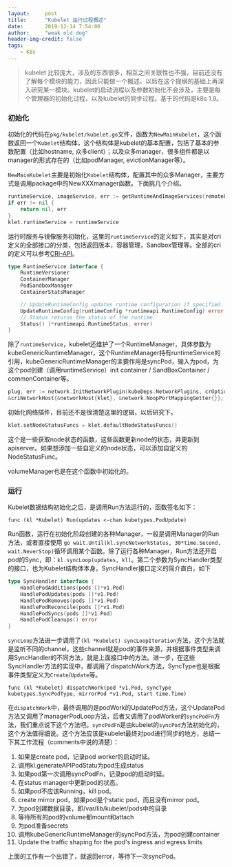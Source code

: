 ```yaml
---
layout:     post
title:      "Kubelet 运行过程概述"
date:       2019-12-14 7:54:00
author:     "weak old dog"
header-img-credit: false
tags:
    - K8s
---
```


> kubelet 比较庞大，涉及的东西很多，相互之间关联性也不强，目前还没有了解每个模块的能力，因此只能做一个概述。以后在这个提纲的基础上再深入研究某一模块。kubelet的启动流程以及参数初始化不会涉及，主要是每个管理器的初始化过程，以及kubelet的同步过程。基于的代码是k8s 1.9。

### 初始化
初始化的代码在`pkg/kubelet/kubelet.go`文件，函数为`NewMainKubelet`，这个函数返回一个`Kubelet`结构体，这个结构体是kubelet的基本配置，包括了基本的参数配置（比如hostname, 众多client）；以及众多manager，很多组件都是以manager的形式存在的（比如podManager, evictionManager等）。

`NewMainKubelet`主要是初始化`Kubelet`结构体，配置其中的众多Manager，主要方式是调用package中的NewXXXmanager函数。下面挑几个介绍。

```go
runtimeService, imageService, err := getRuntimeAndImageServices(remoteRuntimeEndpoint, remoteImageEndpoint, kubeCfg.RuntimeRequestTimeout)
if err != nil {
    return nil, err
}
klet.runtimeService = runtimeService
```
运行时服务与镜像服务初始化，这里的`runtimeService`的定义如下，其实是对cri定义的全部接口的分类，包括返回版本，容器管理，Sandbox管理等。全部的cri的定义可以参考[CRI-API](https://github.com/kubernetes/cri-api)。
```go
type RuntimeService interface {
	RuntimeVersioner
	ContainerManager
	PodSandboxManager
	ContainerStatsManager

	// UpdateRuntimeConfig updates runtime configuration if specified
	UpdateRuntimeConfig(runtimeConfig *runtimeapi.RuntimeConfig) error
	// Status returns the status of the runtime.
	Status() (*runtimeapi.RuntimeStatus, error)
}
```
除了`runtimeService`，kubelet还维护了一个RuntimeManager，具体参数为kubeGenericRuntimeManager，这个RuntimeManager持有runtimeService的引用，kubeGenericRuntimeManager的主要作用是syncPod，输入为pod，为这个pod创建（调用runtimeService）init container / SandBoxContainer / commonContainer等。

```go
plug, err := network.InitNetworkPlugin(kubeDeps.NetworkPlugins, crOptions.NetworkPluginName, 
&criNetworkHost{&networkHost{klet}, &network.NoopPortMappingGetter{}}, hairpinMode, nonMasqueradeCIDR, int(crOptions.NetworkPluginMTU))
```
初始化网络插件，目前还不是很清楚这里的逻辑，以后研究下。

```go
klet.setNodeStatusFuncs = klet.defaultNodeStatusFuncs()
```
这个是一些获取node状态的函数，这些函数更新node的状态，并更新到apiserver。如果想添加一些自定义的node状态，可以添加自定义的NodeStatusFunc。

volumeManager也是在这个函数中初始化的。

### 运行
Kubelet数据结构初始化之后，是调用Run方法运行的，函数签名如下：

`func (kl *Kubelet) Run(updates <-chan kubetypes.PodUpdate)`

Run函数，运行在初始化阶段创建的各种Manager，一般是调用Manager的Run方法，或者直接使用
`go wait.Until(kl.syncNetworkStatus, 30*time.Second, wait.NeverStop)`循环调用某个函数。除了运行各种Manager，Run方法还开启pod的Sync，即：`kl.syncLoop(updates, kl)`。第二个参数为SyncHandler类型的接口，也为Kubelet结构体本身。SyncHandler接口定义的简介直白，如下
```go
type SyncHandler interface {
	HandlePodAdditions(pods []*v1.Pod)
	HandlePodUpdates(pods []*v1.Pod)
	HandlePodRemoves(pods []*v1.Pod)
	HandlePodReconcile(pods []*v1.Pod)
	HandlePodSyncs(pods []*v1.Pod)
	HandlePodCleanups() error
}
```
`syncLoop`方法进一步调用了`(kl *Kubelet) syncLoopIteration`方法，这个方法就是监听不同的channel，这些channel就是pod的事件来源，并根据事件类型来调用SyncHandler的不同方法，就是上面接口中的方法。进一步，在这些SyncHandler方法的实现中，都调用了dispatchWork方法，SyncType也是根据事件类型定义为`Create`/`Update`等。

`func (kl *Kubelet) dispatchWork(pod *v1.Pod, syncType kubetypes.SyncPodType, mirrorPod *v1.Pod,
 start time.Time) `
 
 在`dispatchWork`中，最终调用的是podWork的UpdatePod方法，这个UpdatePod方法又调用了managerPodLoop方法，后者又调用了podWorker的`syncPodFn`方法，我们重点说下这个方法吧。`syncPodFn`是由kubelet的`syncPod`方法初始化的，这个方法值得细说。这个方法应该是kubelet最终对pod进行同步的地方，总结一下其工作流程（comments中说的清楚）：

1. 如果是create pod，记录pod worker的启动时延。
2. 调用kl.generateAPIPodStatu为pod生成status
3. 如果pod第一次调用syncPodFn，记录pod的启动时延。
4. 在status manager中更新pod的状态。
5. 如果pod不应该Running，kill pod。
6. create mirror pod，如果pod是个static pod，而且没有mirror pod。
7. 为pod创建数据目录，即/var/lib/kubelet/pods中的目录
8. 等待所有的pod的volume都mount和attach
9. 为pod准备secrets
10. 调用kubeGenericRuntimeManager的syncPod方法，为pod创建container
11. Update the traffic shaping for the pod's ingress and egress limits

上面的工作有一个出错了，就返回error，等待下一次syncPod。